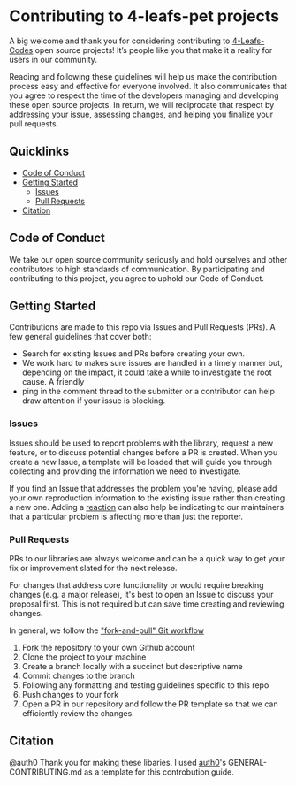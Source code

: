 # Contributing to 4-leafs-pet projects

A big welcome and thank you for considering contributing to [4-Leafs-Codes](https://github.com/4-Leafs-Code) open source projects! It’s people like you that make it a reality for users in our community.

Reading and following these guidelines will help us make the contribution process easy and effective for everyone involved. It also communicates that you 
agree to respect the time of the developers managing and developing these open source projects. In return, we will reciprocate that respect by addressing your 
issue, assessing changes, and helping you finalize your pull requests.

## Quicklinks

* [Code of Conduct](#code-of-conduct)
* [Getting Started](#getting-started)
    * [Issues](#issues)
    * [Pull Requests](#pull-requests)
* [Citation](#Citation)

## Code of Conduct

We take our open source community seriously and hold ourselves and other contributors to high standards of communication. By participating and contributing to 
this project, you agree to uphold our Code of Conduct.

## Getting Started

Contributions are made to this repo via Issues and Pull Requests (PRs). A few general guidelines that cover both:

- Search for existing Issues and PRs before creating your own.
- We work hard to makes sure issues are handled in a timely manner but, depending on the impact, it could take a while to investigate the root cause. A friendly 
- ping in the comment thread to the submitter or a contributor can help draw attention if your issue is blocking.

### Issues

Issues should be used to report problems with the library, request a new feature, or to discuss potential changes before a PR is created. When you create a new
Issue, a template will be loaded that will guide you through collecting and providing the information we need to investigate.

If you find an Issue that addresses the problem you're having, please add your own reproduction information to the existing issue rather than creating a new one. 
Adding a [reaction](https://github.blog/2016-03-10-add-reactions-to-pull-requests-issues-and-comments/) can also help be indicating to our maintainers that a 
particular problem is affecting more than just the reporter.

### Pull Requests

PRs to our libraries are always welcome and can be a quick way to get your fix or improvement slated for the next release.

For changes that address core functionality or would require breaking changes (e.g. a major release), it's best to open an Issue to discuss your proposal first. 
This is not required but can save time creating and reviewing changes.

In general, we follow the ["fork-and-pull" Git workflow](https://github.com/susam/gitpr)

1. Fork the repository to your own Github account
2. Clone the project to your machine
3. Create a branch locally with a succinct but descriptive name
4. Commit changes to the branch
5. Following any formatting and testing guidelines specific to this repo
6. Push changes to your fork
7. Open a PR in our repository and follow the PR template so that we can efficiently review the changes.

## Citation 

@auth0 Thank you for making these libaries. I used [auth0](https://github.com/auth0/open-source-template/blob/master/GENERAL-CONTRIBUTING.md)'s GENERAL-CONTRIBUTING.md
as a template for this controbution guide.

